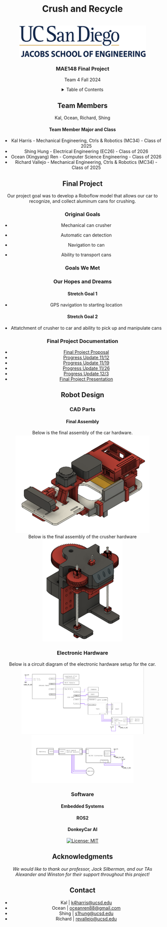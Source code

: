 <div id="top"></div>

<h1 align="center">Crush and Recycle</h1>

<!-- PROJECT LOGO -->
<br />
<div align="center">
  <a href="https://jacobsschool.ucsd.edu/">
    <img src="logo.png" alt="Logo" width="400" height="100">
  </a>
<h3>MAE148 Final Project</h3>
<p>
Team 4 Fall 2024
</p>




<!-- TABLE OF CONTENTS -->
<details>
  <summary>Table of Contents</summary>
  <ol>
    <li><a href="#team-members">Team Members</a></li>
    <li><a href="#final-project">Final Project</a></li>
      <ul>
        <li><a href="#original-goals">Original Goals</a></li>
          <ul>
            <li><a href="#goals-we-met">Goals We Met</a></li>
            <li><a href="#our-hopes-and-dreams">Our Hopes and Dreams</a></li>
              <ul>
                <li><a href="#stretch-goal-1">Stretch Goal 1</a></li>
                <li><a href="#stretch-goal-2">Stretch Goal 2</a></li>
              </ul>
          </ul>
        <li><a href="#final-project-documentation">Final Project Documentation</a></li>
      </ul>
    <li><a href="#robot-design">Robot Design </a></li>
      <ul>
        <li><a href="#cad-parts">CAD Parts</a></li>
          <ul>
            <li><a href="#final-assembly">Final Assembly</a></li>
          </ul>
        <li><a href="#electronic-hardware">Electronic Hardware</a></li>
        <li><a href="#software">Software</a></li>
          <ul>
            <li><a href="#embedded-systems">Embedded Systems</a></li>
            <li><a href="#ros2">ROS2</a></li>
            <li><a href="#donkeycar-ai">DonkeyCar AI</a></li>
          </ul>
      </ul>
    <li><a href="#acknowledgments">Acknowledgments</a></li>
    <li><a href="#contact">Contact</a></li>
  </ol>
</details>



<!-- TEAM MEMBERS -->
## Team Members

<div align="center">
    <p align = "center">Kal, Ocean, Richard, Shing</p>
</div>

<h4>Team Member Major and Class </h4>
<ul>
  <li>Kal Harris - Mechanical Engineering, Ctrls & Robotics (MC34) - Class of 2025</li>
  <li>Shing Hung - Electrical Engineering (EC26) - Class of 2026</li>
  <li>Ocean (Xingyang) Ren - Computer Science Engineering - Class of 2026</li>
  <li>Richard Vallejo - Mechanical Engineering, Ctrls & Robotics (MC34) - Class of 2025</li>
</ul>

<!-- Final Project -->
## Final Project

Our project goal was to develop a Roboflow model that allows our car to recognize, and collect aluminum cans for crushing.

<!-- Original Goals -->
### Original Goals
- Mechanical can crusher
  
- Automatic can detection
 
- Navigation to can
  
- Ability to transport cans
  
   
<!-- End Results -->
### Goals We Met


### Our Hopes and Dreams
#### Stretch Goal 1
- GPS navigation to starting location
  

#### Stretch Goal 2
- Attatchment of crusher to car and ability to pick up and manipulate cans


### Final Project Documentation

* [Final Project Proposal](https://docs.google.com/presentation/d/1pHLgUBesqCKS7VFTx-bAJzIjJi9eSJPVUFPuMKzSsTc/edit?usp=sharing)
* [Progress Update 11/12](https://docs.google.com/presentation/d/13tIzn-EIijeyNu3JyVXDeJk15rElvjYHa1EEtGUj7PA/edit?usp=sharing)
* [Progress Update 11/19](https://docs.google.com/presentation/d/1290DYqnk4ta18DmWXkM-FQgY5nVr_kz5AaHiLQObxpw/edit?usp=sharing)
* [Progress Update 11/26](https://docs.google.com/presentation/d/1Br6nuLvBIe_jpIerxWEspOtauC0ulfg9Ca2GjSBRaZA/edit?usp=sharing)
* [Progress Update 12/3](https://docs.google.com/presentation/d/1P7J8KuAeAzvcbS3Q77wWKoWR5wI_fg6BIRTbnA77Hog/edit?usp=sharing)
* [Final Project Presentation](https://docs.google.com/presentation/d/1P7J8KuAeAzvcbS3Q77wWKoWR5wI_fg6BIRTbnA77Hog/edit?usp=sharing)

<!-- Early Quarter -->
## Robot Design

### CAD Parts
#### Final Assembly

Below is the final assembly of the car hardware.
<br />
<img src="FinalConfig.PNG" alt="Car Assembly" style="height: 308px; width:423px;"/>
<br />
Below is the final assembly of the crusher hardware
<br />
<img src="FullAssembly.PNG" alt="Crusher Assembly" style="height: 322px; width:252px;"/>

### Electronic Hardware
Below is a circuit diagram of the electronic hardware setup for the car.
<br />
<img src="WiringDiagram1.PNG" alt="WiringDiagramPt1" style="height: 212px; width:387px;"/>
<br />
<img src="WiringDiagram2.PNG" alt="WiringDiagramPt2" style="height: 151px; width:323px;"/>


### Software
#### Embedded Systems

#### ROS2

#### DonkeyCar AI

<!-- Badges -->
[![License: MIT](https://img.shields.io/badge/License-MIT-yellow.svg)](https://opensource.org/licenses/MIT)

<!-- ACKNOWLEDGMENTS -->
## Acknowledgments
*We would like to thank our professor, Jack Silberman, and our TAs Alexander and Winston for their support throughout this project!*

<!-- CONTACT -->
## Contact

* Kal | k4harris@ucsd.edu
* Ocean | oceanren88@gmail.com 
* Shing | s1hung@ucsd.edu
* Richard | revallejo@ucsd.edu

